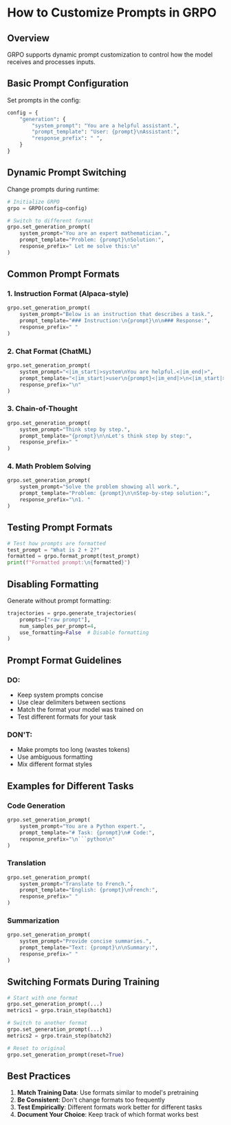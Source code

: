 # How to Customize Prompts in GRPO

## Overview

GRPO supports dynamic prompt customization to control how the model receives and processes inputs.

## Basic Prompt Configuration

Set prompts in the config:

```python
config = {
    "generation": {
        "system_prompt": "You are a helpful assistant.",
        "prompt_template": "User: {prompt}\nAssistant:",
        "response_prefix": " ",
    }
}
```

## Dynamic Prompt Switching

Change prompts during runtime:

```python
# Initialize GRPO
grpo = GRPO(config=config)

# Switch to different format
grpo.set_generation_prompt(
    system_prompt="You are an expert mathematician.",
    prompt_template="Problem: {prompt}\nSolution:",
    response_prefix=" Let me solve this:\n"
)
```

## Common Prompt Formats

### 1. Instruction Format (Alpaca-style)
```python
grpo.set_generation_prompt(
    system_prompt="Below is an instruction that describes a task.",
    prompt_template="### Instruction:\n{prompt}\n\n### Response:",
    response_prefix=" "
)
```

### 2. Chat Format (ChatML)
```python
grpo.set_generation_prompt(
    system_prompt="<|im_start|>system\nYou are helpful.<|im_end|>",
    prompt_template="<|im_start|>user\n{prompt}<|im_end|>\n<|im_start|>assistant",
    response_prefix="\n"
)
```

### 3. Chain-of-Thought
```python
grpo.set_generation_prompt(
    system_prompt="Think step by step.",
    prompt_template="{prompt}\n\nLet's think step by step:",
    response_prefix=" "
)
```

### 4. Math Problem Solving
```python
grpo.set_generation_prompt(
    system_prompt="Solve the problem showing all work.",
    prompt_template="Problem: {prompt}\n\nStep-by-step solution:",
    response_prefix="\n1. "
)
```

## Testing Prompt Formats

```python
# Test how prompts are formatted
test_prompt = "What is 2 + 2?"
formatted = grpo.format_prompt(test_prompt)
print(f"Formatted prompt:\n{formatted}")
```

## Disabling Formatting

Generate without prompt formatting:

```python
trajectories = grpo.generate_trajectories(
    prompts=["raw prompt"],
    num_samples_per_prompt=4,
    use_formatting=False  # Disable formatting
)
```

## Prompt Format Guidelines

### DO:
- Keep system prompts concise
- Use clear delimiters between sections
- Match the format your model was trained on
- Test different formats for your task

### DON'T:
- Make prompts too long (wastes tokens)
- Use ambiguous formatting
- Mix different format styles

## Examples for Different Tasks

### Code Generation
```python
grpo.set_generation_prompt(
    system_prompt="You are a Python expert.",
    prompt_template="# Task: {prompt}\n# Code:",
    response_prefix="\n```python\n"
)
```

### Translation
```python
grpo.set_generation_prompt(
    system_prompt="Translate to French.",
    prompt_template="English: {prompt}\nFrench:",
    response_prefix=" "
)
```

### Summarization
```python
grpo.set_generation_prompt(
    system_prompt="Provide concise summaries.",
    prompt_template="Text: {prompt}\n\nSummary:",
    response_prefix=" "
)
```

## Switching Formats During Training

```python
# Start with one format
grpo.set_generation_prompt(...)
metrics1 = grpo.train_step(batch1)

# Switch to another format
grpo.set_generation_prompt(...)
metrics2 = grpo.train_step(batch2)

# Reset to original
grpo.set_generation_prompt(reset=True)
```

## Best Practices

1. **Match Training Data**: Use formats similar to model's pretraining
2. **Be Consistent**: Don't change formats too frequently
3. **Test Empirically**: Different formats work better for different tasks
4. **Document Your Choice**: Keep track of which format works best